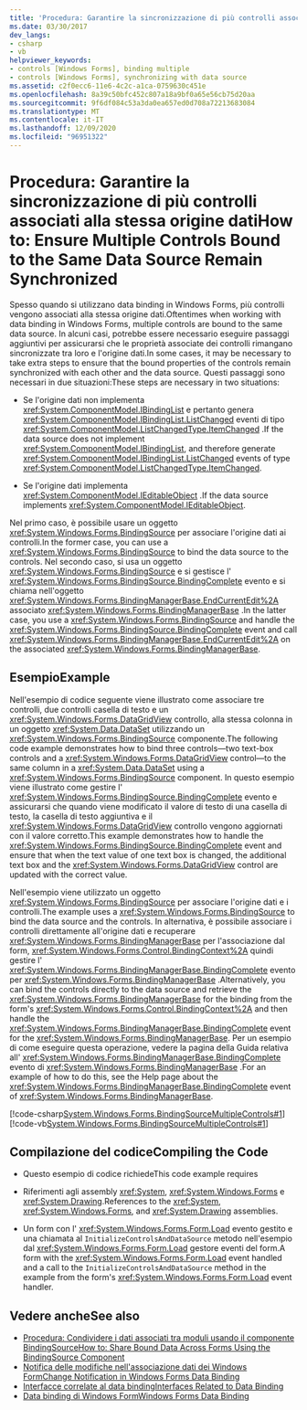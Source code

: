 ```yaml
---
title: 'Procedura: Garantire la sincronizzazione di più controlli associati alla stessa origine dati'
ms.date: 03/30/2017
dev_langs:
- csharp
- vb
helpviewer_keywords:
- controls [Windows Forms], binding multiple
- controls [Windows Forms], synchronizing with data source
ms.assetid: c2f0ecc6-11e6-4c2c-a1ca-0759630c451e
ms.openlocfilehash: 8a39c50bfc452c807a18a9bf0a65e56cb75d20aa
ms.sourcegitcommit: 9f6df084c53a3da0ea657ed0d708a72213683084
ms.translationtype: MT
ms.contentlocale: it-IT
ms.lasthandoff: 12/09/2020
ms.locfileid: "96951322"
---
```

# <a name="how-to-ensure-multiple-controls-bound-to-the-same-data-source-remain-synchronized"></a><span data-ttu-id="75904-102">Procedura: Garantire la sincronizzazione di più controlli associati alla stessa origine dati</span><span class="sxs-lookup"><span data-stu-id="75904-102">How to: Ensure Multiple Controls Bound to the Same Data Source Remain Synchronized</span></span>
<span data-ttu-id="75904-103">Spesso quando si utilizzano data binding in Windows Forms, più controlli vengono associati alla stessa origine dati.</span><span class="sxs-lookup"><span data-stu-id="75904-103">Oftentimes when working with data binding in Windows Forms, multiple controls are bound to the same data source.</span></span> <span data-ttu-id="75904-104">In alcuni casi, potrebbe essere necessario eseguire passaggi aggiuntivi per assicurarsi che le proprietà associate dei controlli rimangano sincronizzate tra loro e l'origine dati.</span><span class="sxs-lookup"><span data-stu-id="75904-104">In some cases, it may be necessary to take extra steps to ensure that the bound properties of the controls remain synchronized with each other and the data source.</span></span> <span data-ttu-id="75904-105">Questi passaggi sono necessari in due situazioni:</span><span class="sxs-lookup"><span data-stu-id="75904-105">These steps are necessary in two situations:</span></span>  
  
- <span data-ttu-id="75904-106">Se l'origine dati non implementa <xref:System.ComponentModel.IBindingList> e pertanto genera <xref:System.ComponentModel.IBindingList.ListChanged> eventi di tipo <xref:System.ComponentModel.ListChangedType.ItemChanged> .</span><span class="sxs-lookup"><span data-stu-id="75904-106">If the data source does not implement <xref:System.ComponentModel.IBindingList>, and therefore generate <xref:System.ComponentModel.IBindingList.ListChanged> events of type <xref:System.ComponentModel.ListChangedType.ItemChanged>.</span></span>  
  
- <span data-ttu-id="75904-107">Se l'origine dati implementa <xref:System.ComponentModel.IEditableObject> .</span><span class="sxs-lookup"><span data-stu-id="75904-107">If the data source implements <xref:System.ComponentModel.IEditableObject>.</span></span>  
  
 <span data-ttu-id="75904-108">Nel primo caso, è possibile usare un oggetto <xref:System.Windows.Forms.BindingSource> per associare l'origine dati ai controlli.</span><span class="sxs-lookup"><span data-stu-id="75904-108">In the former case, you can use a <xref:System.Windows.Forms.BindingSource> to bind the data source to the controls.</span></span> <span data-ttu-id="75904-109">Nel secondo caso, si usa un oggetto <xref:System.Windows.Forms.BindingSource> e si gestisce l' <xref:System.Windows.Forms.BindingSource.BindingComplete> evento e si chiama nell'oggetto <xref:System.Windows.Forms.BindingManagerBase.EndCurrentEdit%2A> associato <xref:System.Windows.Forms.BindingManagerBase> .</span><span class="sxs-lookup"><span data-stu-id="75904-109">In the latter case, you use a <xref:System.Windows.Forms.BindingSource> and handle the <xref:System.Windows.Forms.BindingSource.BindingComplete> event and call <xref:System.Windows.Forms.BindingManagerBase.EndCurrentEdit%2A> on the associated <xref:System.Windows.Forms.BindingManagerBase>.</span></span>  
  
## <a name="example"></a><span data-ttu-id="75904-110">Esempio</span><span class="sxs-lookup"><span data-stu-id="75904-110">Example</span></span>  
 <span data-ttu-id="75904-111">Nell'esempio di codice seguente viene illustrato come associare tre controlli, due controlli casella di testo e un <xref:System.Windows.Forms.DataGridView> controllo, alla stessa colonna in un oggetto <xref:System.Data.DataSet> utilizzando un <xref:System.Windows.Forms.BindingSource> componente.</span><span class="sxs-lookup"><span data-stu-id="75904-111">The following code example demonstrates how to bind three controls—two text-box controls and a <xref:System.Windows.Forms.DataGridView> control—to the same column in a <xref:System.Data.DataSet> using a <xref:System.Windows.Forms.BindingSource> component.</span></span> <span data-ttu-id="75904-112">In questo esempio viene illustrato come gestire l' <xref:System.Windows.Forms.BindingSource.BindingComplete> evento e assicurarsi che quando viene modificato il valore di testo di una casella di testo, la casella di testo aggiuntiva e il <xref:System.Windows.Forms.DataGridView> controllo vengono aggiornati con il valore corretto.</span><span class="sxs-lookup"><span data-stu-id="75904-112">This example demonstrates how to handle the <xref:System.Windows.Forms.BindingSource.BindingComplete> event and ensure that when the text value of one text box is changed, the additional text box and the <xref:System.Windows.Forms.DataGridView> control are updated with the correct value.</span></span>  
  
 <span data-ttu-id="75904-113">Nell'esempio viene utilizzato un oggetto <xref:System.Windows.Forms.BindingSource> per associare l'origine dati e i controlli.</span><span class="sxs-lookup"><span data-stu-id="75904-113">The example uses a <xref:System.Windows.Forms.BindingSource> to bind the data source and the controls.</span></span> <span data-ttu-id="75904-114">In alternativa, è possibile associare i controlli direttamente all'origine dati e recuperare <xref:System.Windows.Forms.BindingManagerBase> per l'associazione dal form, <xref:System.Windows.Forms.Control.BindingContext%2A> quindi gestire l' <xref:System.Windows.Forms.BindingManagerBase.BindingComplete> evento per <xref:System.Windows.Forms.BindingManagerBase> .</span><span class="sxs-lookup"><span data-stu-id="75904-114">Alternatively, you can bind the controls directly to the data source and retrieve the <xref:System.Windows.Forms.BindingManagerBase> for the binding from the form's <xref:System.Windows.Forms.Control.BindingContext%2A> and then handle the <xref:System.Windows.Forms.BindingManagerBase.BindingComplete> event for the <xref:System.Windows.Forms.BindingManagerBase>.</span></span> <span data-ttu-id="75904-115">Per un esempio di come eseguire questa operazione, vedere la pagina della Guida relativa all' <xref:System.Windows.Forms.BindingManagerBase.BindingComplete> evento di <xref:System.Windows.Forms.BindingManagerBase> .</span><span class="sxs-lookup"><span data-stu-id="75904-115">For an example of how to do this, see the Help page about the <xref:System.Windows.Forms.BindingManagerBase.BindingComplete> event of <xref:System.Windows.Forms.BindingManagerBase>.</span></span>  
  
 [!code-csharp[System.Windows.Forms.BindingSourceMultipleControls#1](~/samples/snippets/csharp/VS_Snippets_Winforms/System.Windows.Forms.BindingSourceMultipleControls/CS/Form1.cs#1)]
 [!code-vb[System.Windows.Forms.BindingSourceMultipleControls#1](~/samples/snippets/visualbasic/VS_Snippets_Winforms/System.Windows.Forms.BindingSourceMultipleControls/VB/Form1.vb#1)]  
  
## <a name="compiling-the-code"></a><span data-ttu-id="75904-116">Compilazione del codice</span><span class="sxs-lookup"><span data-stu-id="75904-116">Compiling the Code</span></span>  
  
- <span data-ttu-id="75904-117">Questo esempio di codice richiede</span><span class="sxs-lookup"><span data-stu-id="75904-117">This code example requires</span></span>  
  
- <span data-ttu-id="75904-118">Riferimenti agli assembly <xref:System>, <xref:System.Windows.Forms> e <xref:System.Drawing>.</span><span class="sxs-lookup"><span data-stu-id="75904-118">References to the <xref:System>, <xref:System.Windows.Forms>, and <xref:System.Drawing> assemblies.</span></span>  
  
- <span data-ttu-id="75904-119">Un form con l' <xref:System.Windows.Forms.Form.Load> evento gestito e una chiamata al `InitializeControlsAndDataSource` metodo nell'esempio dal <xref:System.Windows.Forms.Form.Load> gestore eventi del form.</span><span class="sxs-lookup"><span data-stu-id="75904-119">A form with the <xref:System.Windows.Forms.Form.Load> event handled and a call to the `InitializeControlsAndDataSource` method in the example from the form's <xref:System.Windows.Forms.Form.Load> event handler.</span></span>  
  
## <a name="see-also"></a><span data-ttu-id="75904-120">Vedere anche</span><span class="sxs-lookup"><span data-stu-id="75904-120">See also</span></span>

- [<span data-ttu-id="75904-121">Procedura: Condividere i dati associati tra moduli usando il componente BindingSource</span><span class="sxs-lookup"><span data-stu-id="75904-121">How to: Share Bound Data Across Forms Using the BindingSource Component</span></span>](./controls/how-to-share-bound-data-across-forms-using-the-bindingsource-component.md)
- [<span data-ttu-id="75904-122">Notifica delle modifiche nell'associazione dati dei Windows Form</span><span class="sxs-lookup"><span data-stu-id="75904-122">Change Notification in Windows Forms Data Binding</span></span>](change-notification-in-windows-forms-data-binding.md)
- [<span data-ttu-id="75904-123">Interfacce correlate al data binding</span><span class="sxs-lookup"><span data-stu-id="75904-123">Interfaces Related to Data Binding</span></span>](interfaces-related-to-data-binding.md)
- [<span data-ttu-id="75904-124">Data binding di Windows Form</span><span class="sxs-lookup"><span data-stu-id="75904-124">Windows Forms Data Binding</span></span>](windows-forms-data-binding.md)
